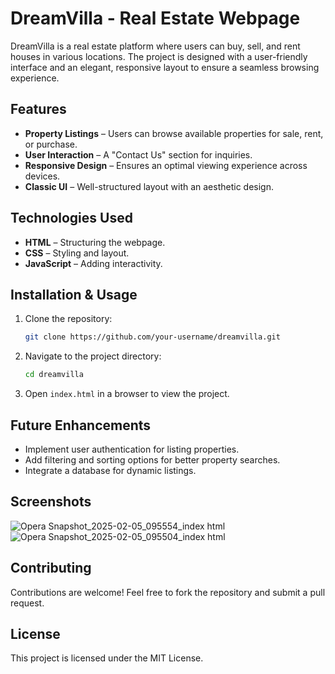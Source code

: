 # DreamVilla - Real Estate Webpage

DreamVilla is a real estate platform where users can buy, sell, and rent houses in various locations. The project is designed with a user-friendly interface and an elegant, responsive layout to ensure a seamless browsing experience.

## Features
- **Property Listings** – Users can browse available properties for sale, rent, or purchase.
- **User Interaction** – A "Contact Us" section for inquiries.
- **Responsive Design** – Ensures an optimal viewing experience across devices.
- **Classic UI** – Well-structured layout with an aesthetic design.

## Technologies Used
- **HTML** – Structuring the webpage.
- **CSS** – Styling and layout.
- **JavaScript** – Adding interactivity.

## Installation & Usage
1. Clone the repository:
   ```sh
   git clone https://github.com/your-username/dreamvilla.git
   ```
2. Navigate to the project directory:
   ```sh
   cd dreamvilla
   ```
3. Open `index.html` in a browser to view the project.

## Future Enhancements
- Implement user authentication for listing properties.
- Add filtering and sorting options for better property searches.
- Integrate a database for dynamic listings.

## Screenshots
![Opera Snapshot_2025-02-05_095554_index html](https://github.com/user-attachments/assets/2f248e84-3db1-42ba-8df7-517698efa44a)
![Opera Snapshot_2025-02-05_095504_index html](https://github.com/user-attachments/assets/6971312f-69df-465b-9bd6-fd5ff9d47bcc)


## Contributing
Contributions are welcome! Feel free to fork the repository and submit a pull request.

## License
This project is licensed under the MIT License.
